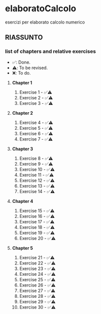 # elaboratoCalcolo

esercizi per elaborato calcolo numerico

## RIASSUNTO

### list of chapters and relative exercises

- ✅: Done.
- ⚠️: To be revised.
- ❌: To do.

1. **Chapter 1**

   1. Exercise 1 - ✅⚠️
   1. Exercise 2 - ✅⚠️
   1. Exercise 3 - ✅⚠️

2. **Chapter 2**

   1. Exercise 4 - ✅⚠️
   1. Exercise 5 - ✅⚠️
   1. Exercise 6 - ✅⚠️
   1. Exercise 7 - ✅⚠️

3. **Chapter 3**

   1. Exercise 8 - ✅⚠️
   2. Exercise 9 - ✅⚠️
   3. Exercise 10 - ✅⚠️
   4. Exercise 11 - ✅⚠️
   5. Exercise 12 - ✅⚠️
   6. Exercise 13 - ✅⚠️
   7. Exercise 14 - ✅⚠️

4. **Chapter 4**

   1. Exercise 15 - ✅⚠️
   2. Exercise 16 - ✅⚠️
   3. Exercise 17 - ✅⚠️
   4. Exercise 18 - ✅⚠️
   5. Exercise 19 - ✅⚠️
   6. Exercise 20 - ✅⚠️

5. **Chapter 5**
   1. Exercise 21 - ✅⚠️
   2. Exercise 22 - ✅⚠️
   3. Exercise 23 - ✅⚠️
   4. Exercise 24 - ✅⚠️
   5. Exercise 25 - ✅⚠️
   6. Exercise 26 - ✅⚠️
   7. Exercise 27 - ✅⚠️
   8. Exercise 28 - ✅⚠️
   9. Exercise 29 - ✅⚠️
   10. Exercise 30 - ✅⚠️
